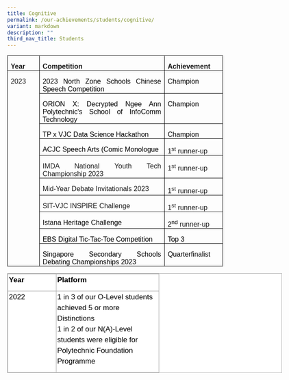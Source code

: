 ```yaml
---
title: Cognitive
permalink: /our-achievements/students/cognitive/
variant: markdown
description: ""
third_nav_title: Students
---
```


<table style="border-collapse: collapse;
    border: none;
    mso-border-alt: solid windowtext 0.5pt;
    mso-yfti-tbllook: 1184;
    mso-padding-alt: 0cm 5.4pt 0cm 5.4pt;" cellpadding="0" cellspacing="0" border="1" class="MsoTableGrid">
  <tbody>
    <tr style="mso-yfti-irow: 0; mso-yfti-firstrow: yes">
      <td style="width: 58.25pt;
          border: solid windowtext 1pt;
          mso-border-alt: solid windowtext 0.5pt;
          padding: 0cm 5.4pt 0cm 5.4pt;" valign="top" width="78">
        <p style="margin-bottom: 0cm;
            text-align: justify;
            text-justify: inter-ideograph;
            line-height: normal;" class="MsoNormal">
          <b><span style="font-family: 'Arial', sans-serif">Year</span></b>
        </p>
      </td>
      <td style="width: 306pt;
          border: solid windowtext 1pt;
          border-left: none;
          mso-border-left-alt: solid windowtext 0.5pt;
          mso-border-alt: solid windowtext 0.5pt;
          padding: 0cm 5.4pt 0cm 5.4pt;" valign="top" width="408">
        <p style="margin-bottom: 0cm;
            text-align: justify;
            text-justify: inter-ideograph;
            line-height: normal;" class="MsoNormal">
          <b><span style="font-family: 'Arial', sans-serif">Competition</span></b>
        </p>
      </td>
      <td style="width: 103.25pt;
          border: solid windowtext 1pt;
          border-left: none;
          mso-border-left-alt: solid windowtext 0.5pt;
          mso-border-alt: solid windowtext 0.5pt;
          padding: 0cm 5.4pt 0cm 5.4pt;" valign="top" width="138">
        <p style="margin-bottom: 0cm;
            text-align: justify;
            text-justify: inter-ideograph;
            line-height: normal;" class="MsoNormal">
          <b><span style="font-family: 'Arial', sans-serif">Achievement</span></b>
        </p>
      </td>
    </tr>
    <tr style="mso-yfti-irow: 1">
      <td style="width: 58.25pt;
          border: solid windowtext 1pt;
          border-top: none;
          mso-border-top-alt: solid windowtext 0.5pt;
          mso-border-alt: solid windowtext 0.5pt;
          padding: 0cm 5.4pt 0cm 5.4pt;" valign="top" rowspan="10" width="78">
        <p style="margin-bottom: 0cm;
            text-align: justify;
            text-justify: inter-ideograph;
            line-height: normal;" class="MsoNormal">
          <span style="font-family: 'Arial', sans-serif">2023</span>
        </p>
      </td>
      <td style="width: 306pt;
          border-top: none;
          border-left: none;
          border-bottom: solid windowtext 1pt;
          border-right: solid windowtext 1pt;
          mso-border-top-alt: solid windowtext 0.5pt;
          mso-border-left-alt: solid windowtext 0.5pt;
          mso-border-alt: solid windowtext 0.5pt;
          padding: 0cm 5.4pt 0cm 5.4pt;" valign="top" width="408">
        <p style="margin-bottom: 0cm;
            text-align: justify;
            text-justify: inter-ideograph;
            line-height: normal;" class="MsoNormal">
          <span style="font-family: 'Arial', sans-serif;
              mso-fareast-font-family: 'Times New Roman';
              color: black;
              mso-font-kerning: 0pt;
              mso-ligatures: none;">2023 North Zone Schools Chinese Speech Competition</span><span style="font-family: 'Arial', sans-serif"></span>
        </p>
      </td>
      <td style="width: 103.25pt;
          border-top: none;
          border-left: none;
          border-bottom: solid windowtext 1pt;
          border-right: solid windowtext 1pt;
          mso-border-top-alt: solid windowtext 0.5pt;
          mso-border-left-alt: solid windowtext 0.5pt;
          mso-border-alt: solid windowtext 0.5pt;
          padding: 0cm 5.4pt 0cm 5.4pt;" valign="top" width="138">
        <p style="margin-bottom: 0cm;
            text-align: justify;
            text-justify: inter-ideograph;
            line-height: normal;" class="MsoNormal">
          <span style="font-family: 'Arial', sans-serif;
              mso-fareast-font-family: 'Times New Roman';
              color: black;
              mso-font-kerning: 0pt;
              mso-ligatures: none;">Champion</span><span style="font-family: 'Arial', sans-serif"></span>
        </p>
      </td>
    </tr>
    <tr style="mso-yfti-irow: 2">
      <td style="width: 306pt;
          border-top: none;
          border-left: none;
          border-bottom: solid windowtext 1pt;
          border-right: solid windowtext 1pt;
          mso-border-top-alt: solid windowtext 0.5pt;
          mso-border-left-alt: solid windowtext 0.5pt;
          mso-border-alt: solid windowtext 0.5pt;
          padding: 0cm 5.4pt 0cm 5.4pt;" valign="top" width="408">
        <p style="margin-bottom: 0cm;
            text-align: justify;
            text-justify: inter-ideograph;
            line-height: normal;" class="MsoNormal">
          <span style="font-family: 'Arial', sans-serif;
              mso-fareast-font-family: 'Times New Roman';
              color: black;
              mso-font-kerning: 0pt;
              mso-ligatures: none;">ORION X: Decrypted Ngee Ann Polytechnic's School of InfoComm
            Technology</span><span style="font-family: 'Arial', sans-serif"></span>
        </p>
      </td>
      <td style="width: 103.25pt;
          border-top: none;
          border-left: none;
          border-bottom: solid windowtext 1pt;
          border-right: solid windowtext 1pt;
          mso-border-top-alt: solid windowtext 0.5pt;
          mso-border-left-alt: solid windowtext 0.5pt;
          mso-border-alt: solid windowtext 0.5pt;
          padding: 0cm 5.4pt 0cm 5.4pt;" valign="top" width="138">
        <p style="margin-bottom: 0cm;
            text-align: justify;
            text-justify: inter-ideograph;
            line-height: normal;" class="MsoNormal">
          <span style="font-family: 'Arial', sans-serif;
              mso-fareast-font-family: 'Times New Roman';
              color: black;
              mso-font-kerning: 0pt;
              mso-ligatures: none;">Champion</span><span style="font-family: 'Arial', sans-serif"></span>
        </p>
      </td>
    </tr>
    <tr style="mso-yfti-irow: 3">
      <td style="width: 306pt;
          border-top: none;
          border-left: none;
          border-bottom: solid windowtext 1pt;
          border-right: solid windowtext 1pt;
          mso-border-top-alt: solid windowtext 0.5pt;
          mso-border-left-alt: solid windowtext 0.5pt;
          mso-border-alt: solid windowtext 0.5pt;
          padding: 0cm 5.4pt 0cm 5.4pt;" valign="top" width="408">
        <p style="margin-bottom: 0cm;
            text-align: justify;
            text-justify: inter-ideograph;
            line-height: normal;" class="MsoNormal">
          <span style="font-family: 'Arial', sans-serif;
              mso-fareast-font-family: 'Times New Roman';
              color: black;
              mso-font-kerning: 0pt;
              mso-ligatures: none;">TP x VJC Data Science Hackathon</span><span style="font-family: 'Arial', sans-serif"></span>
        </p>
      </td>
      <td style="width: 103.25pt;
          border-top: none;
          border-left: none;
          border-bottom: solid windowtext 1pt;
          border-right: solid windowtext 1pt;
          mso-border-top-alt: solid windowtext 0.5pt;
          mso-border-left-alt: solid windowtext 0.5pt;
          mso-border-alt: solid windowtext 0.5pt;
          padding: 0cm 5.4pt 0cm 5.4pt;" valign="top" width="138">
        <p style="margin-bottom: 0cm;
            text-align: justify;
            text-justify: inter-ideograph;
            line-height: normal;" class="MsoNormal">
          <span style="font-family: 'Arial', sans-serif;
              mso-fareast-font-family: 'Times New Roman';
              color: black;
              mso-font-kerning: 0pt;
              mso-ligatures: none;">Champion</span><span style="font-family: 'Arial', sans-serif"></span>
        </p>
      </td>
    </tr>
    <tr style="mso-yfti-irow: 4">
      <td style="width: 306pt;
          border-top: none;
          border-left: none;
          border-bottom: solid windowtext 1pt;
          border-right: solid windowtext 1pt;
          mso-border-top-alt: solid windowtext 0.5pt;
          mso-border-left-alt: solid windowtext 0.5pt;
          mso-border-alt: solid windowtext 0.5pt;
          padding: 0cm 5.4pt 0cm 5.4pt;" valign="top" width="408">
        <p style="margin-bottom: 0cm;
            text-align: justify;
            text-justify: inter-ideograph;
            line-height: normal;" class="MsoNormal">
          <span style="font-family: 'Arial', sans-serif;
              mso-fareast-font-family: 'Times New Roman';
              color: black;
              mso-font-kerning: 0pt;
              mso-ligatures: none;">ACJC Speech Arts (Comic Monologue</span><span style="font-family: 'Arial', sans-serif"></span>
        </p>
      </td>
      <td style="width: 103.25pt;
          border-top: none;
          border-left: none;
          border-bottom: solid windowtext 1pt;
          border-right: solid windowtext 1pt;
          mso-border-top-alt: solid windowtext 0.5pt;
          mso-border-left-alt: solid windowtext 0.5pt;
          mso-border-alt: solid windowtext 0.5pt;
          padding: 0cm 5.4pt 0cm 5.4pt;" valign="top" width="138">
        <p style="margin-bottom: 0cm;
            text-align: justify;
            text-justify: inter-ideograph;
            line-height: normal;" class="MsoNormal">
          <span style="font-family: 'Arial', sans-serif;
              mso-fareast-font-family: 'Times New Roman';
              color: black;
              mso-font-kerning: 0pt;
              mso-ligatures: none;">1<sup>st</sup> </span><span style="font-family: 'Arial', sans-serif; mso-ansi-language: EN-SG" lang="EN-SG">runner-up</span><span style="font-family: 'Arial', sans-serif"></span>
        </p>
      </td>
    </tr>
    <tr style="mso-yfti-irow: 5">
      <td style="width: 306pt;
          border-top: none;
          border-left: none;
          border-bottom: solid windowtext 1pt;
          border-right: solid windowtext 1pt;
          mso-border-top-alt: solid windowtext 0.5pt;
          mso-border-left-alt: solid windowtext 0.5pt;
          mso-border-alt: solid windowtext 0.5pt;
          padding: 0cm 5.4pt 0cm 5.4pt;" valign="top" width="408">
        <p style="margin-bottom: 0cm;
            text-align: justify;
            text-justify: inter-ideograph;
            line-height: normal;" class="MsoNormal">
          <span style="font-family: 'Arial', sans-serif; mso-ansi-language: EN-SG" lang="EN-SG">IMDA National Youth Tech Championship 2023</span><span style="font-family: 'Arial', sans-serif"></span>
        </p>
      </td>
      <td style="width: 103.25pt;
          border-top: none;
          border-left: none;
          border-bottom: solid windowtext 1pt;
          border-right: solid windowtext 1pt;
          mso-border-top-alt: solid windowtext 0.5pt;
          mso-border-left-alt: solid windowtext 0.5pt;
          mso-border-alt: solid windowtext 0.5pt;
          padding: 0cm 5.4pt 0cm 5.4pt;" valign="top" width="138">
        <p style="margin-bottom: 0cm;
            text-align: justify;
            text-justify: inter-ideograph;
            line-height: normal;" class="MsoNormal">
          <span style="font-family: 'Arial', sans-serif; mso-ansi-language: EN-SG" lang="EN-SG">1<sup>st</sup> runner-up</span><span style="font-family: 'Arial', sans-serif"></span>
        </p>
      </td>
    </tr>
    <tr style="mso-yfti-irow: 6">
      <td style="width: 306pt;
          border-top: none;
          border-left: none;
          border-bottom: solid windowtext 1pt;
          border-right: solid windowtext 1pt;
          mso-border-top-alt: solid windowtext 0.5pt;
          mso-border-left-alt: solid windowtext 0.5pt;
          mso-border-alt: solid windowtext 0.5pt;
          padding: 0cm 5.4pt 0cm 5.4pt;" valign="top" width="408">
        <p style="margin-bottom: 0cm;
            text-align: justify;
            text-justify: inter-ideograph;
            line-height: normal;" class="MsoNormal">
          <span style="font-family: 'Arial', sans-serif">Mid-Year Debate Invitationals 2023</span>
        </p>
      </td>
      <td style="width: 103.25pt;
          border-top: none;
          border-left: none;
          border-bottom: solid windowtext 1pt;
          border-right: solid windowtext 1pt;
          mso-border-top-alt: solid windowtext 0.5pt;
          mso-border-left-alt: solid windowtext 0.5pt;
          mso-border-alt: solid windowtext 0.5pt;
          padding: 0cm 5.4pt 0cm 5.4pt;" valign="top" width="138">
        <p style="margin-bottom: 0cm;
            text-align: justify;
            text-justify: inter-ideograph;
            line-height: normal;" class="MsoNormal">
          <span style="font-family: 'Arial', sans-serif; mso-ansi-language: EN-SG" lang="EN-SG">1<sup>st</sup> runner-up</span><span style="font-family: 'Arial', sans-serif"></span>
        </p>
      </td>
    </tr>
    <tr style="mso-yfti-irow: 7">
      <td style="width: 306pt;
          border-top: none;
          border-left: none;
          border-bottom: solid windowtext 1pt;
          border-right: solid windowtext 1pt;
          mso-border-top-alt: solid windowtext 0.5pt;
          mso-border-left-alt: solid windowtext 0.5pt;
          mso-border-alt: solid windowtext 0.5pt;
          padding: 0cm 5.4pt 0cm 5.4pt;" valign="top" width="408">
        <p style="margin-bottom: 0cm;
            text-align: justify;
            text-justify: inter-ideograph;
            line-height: normal;" class="MsoNormal">
          <span style="font-family: 'Arial', sans-serif; mso-ansi-language: EN-SG" lang="EN-SG">SIT-VJC INSPIRE Challenge</span><span style="font-family: 'Arial', sans-serif"></span>
        </p>
      </td>
      <td style="width: 103.25pt;
          border-top: none;
          border-left: none;
          border-bottom: solid windowtext 1pt;
          border-right: solid windowtext 1pt;
          mso-border-top-alt: solid windowtext 0.5pt;
          mso-border-left-alt: solid windowtext 0.5pt;
          mso-border-alt: solid windowtext 0.5pt;
          padding: 0cm 5.4pt 0cm 5.4pt;" valign="top" width="138">
        <p style="margin-bottom: 0cm;
            text-align: justify;
            text-justify: inter-ideograph;
            line-height: normal;" class="MsoNormal">
          <span style="font-family: 'Arial', sans-serif; mso-ansi-language: EN-SG" lang="EN-SG">1<sup>st</sup> runner-up</span><span style="font-family: 'Arial', sans-serif"></span>
        </p>
      </td>
    </tr>
    <tr style="mso-yfti-irow: 8">
      <td style="width: 306pt;
          border-top: none;
          border-left: none;
          border-bottom: solid windowtext 1pt;
          border-right: solid windowtext 1pt;
          mso-border-top-alt: solid windowtext 0.5pt;
          mso-border-left-alt: solid windowtext 0.5pt;
          mso-border-alt: solid windowtext 0.5pt;
          padding: 0cm 5.4pt 0cm 5.4pt;" valign="top" width="408">
        <p style="margin-bottom: 0cm;
            text-align: justify;
            text-justify: inter-ideograph;
            line-height: normal;" class="MsoNormal">
          <span style="font-family: 'Arial', sans-serif;
              mso-fareast-font-family: 'Times New Roman';
              color: black;
              mso-font-kerning: 0pt;
              mso-ligatures: none;">Istana Heritage Challenge</span><span style="font-family: 'Arial', sans-serif"></span>
        </p>
      </td>
      <td style="width: 103.25pt;
          border-top: none;
          border-left: none;
          border-bottom: solid windowtext 1pt;
          border-right: solid windowtext 1pt;
          mso-border-top-alt: solid windowtext 0.5pt;
          mso-border-left-alt: solid windowtext 0.5pt;
          mso-border-alt: solid windowtext 0.5pt;
          padding: 0cm 5.4pt 0cm 5.4pt;" valign="top" width="138">
        <p style="margin-bottom: 0cm;
            text-align: justify;
            text-justify: inter-ideograph;
            line-height: normal;" class="MsoNormal">
          <span style="font-family: 'Arial', sans-serif;
              mso-fareast-font-family: 'Times New Roman';
              color: black;
              mso-font-kerning: 0pt;
              mso-ligatures: none;">2<sup>nd</sup> </span><span style="font-family: 'Arial', sans-serif; mso-ansi-language: EN-SG" lang="EN-SG">runner-up</span><span style="font-family: 'Arial', sans-serif"></span>
        </p>
      </td>
    </tr>
    <tr style="mso-yfti-irow: 9">
      <td style="width: 306pt;
          border-top: none;
          border-left: none;
          border-bottom: solid windowtext 1pt;
          border-right: solid windowtext 1pt;
          mso-border-top-alt: solid windowtext 0.5pt;
          mso-border-left-alt: solid windowtext 0.5pt;
          mso-border-alt: solid windowtext 0.5pt;
          padding: 0cm 5.4pt 0cm 5.4pt;" valign="top" width="408">
        <p style="margin-bottom: 0cm;
            text-align: justify;
            text-justify: inter-ideograph;
            line-height: normal;" class="MsoNormal">
          <span style="font-family: 'Arial', sans-serif;
              mso-fareast-font-family: 'Times New Roman';
              color: black;
              mso-font-kerning: 0pt;
              mso-ligatures: none;">EBS Digital Tic-Tac-Toe Competition</span><span style="font-family: 'Arial', sans-serif"></span>
        </p>
      </td>
      <td style="width: 103.25pt;
          border-top: none;
          border-left: none;
          border-bottom: solid windowtext 1pt;
          border-right: solid windowtext 1pt;
          mso-border-top-alt: solid windowtext 0.5pt;
          mso-border-left-alt: solid windowtext 0.5pt;
          mso-border-alt: solid windowtext 0.5pt;
          padding: 0cm 5.4pt 0cm 5.4pt;" valign="top" width="138">
        <p style="margin-bottom: 0cm;
            text-align: justify;
            text-justify: inter-ideograph;
            line-height: normal;" class="MsoNormal">
          <span style="font-family: 'Arial', sans-serif;
              mso-fareast-font-family: 'Times New Roman';
              color: black;
              mso-font-kerning: 0pt;
              mso-ligatures: none;">Top 3</span><span style="font-family: 'Arial', sans-serif"></span>
        </p>
      </td>
    </tr>
    <tr style="mso-yfti-irow: 10; mso-yfti-lastrow: yes">
      <td style="width: 306pt;
          border-top: none;
          border-left: none;
          border-bottom: solid windowtext 1pt;
          border-right: solid windowtext 1pt;
          mso-border-top-alt: solid windowtext 0.5pt;
          mso-border-left-alt: solid windowtext 0.5pt;
          mso-border-alt: solid windowtext 0.5pt;
          padding: 0cm 5.4pt 0cm 5.4pt;" valign="top" width="408">
        <p style="margin-bottom: 0cm;
            text-align: justify;
            text-justify: inter-ideograph;
            line-height: normal;" class="MsoNormal">
          <span style="font-family: 'Arial', sans-serif;
              mso-fareast-font-family: 'Times New Roman';
              color: black;
              mso-font-kerning: 0pt;
              mso-ligatures: none;">Singapore Secondary Schools Debating Championships 2023</span><span style="font-family: 'Arial', sans-serif"></span>
        </p>
      </td>
      <td style="width: 103.25pt;
          border-top: none;
          border-left: none;
          border-bottom: solid windowtext 1pt;
          border-right: solid windowtext 1pt;
          mso-border-top-alt: solid windowtext 0.5pt;
          mso-border-left-alt: solid windowtext 0.5pt;
          mso-border-alt: solid windowtext 0.5pt;
          padding: 0cm 5.4pt 0cm 5.4pt;" valign="top" width="138">
        <p style="margin-bottom: 0cm;
            text-align: justify;
            text-justify: inter-ideograph;
            line-height: normal;" class="MsoNormal">
          <span style="font-family: 'Arial', sans-serif;
              mso-fareast-font-family: 'Times New Roman';
              color: black;
              mso-font-kerning: 0pt;
              mso-ligatures: none;">Quarterfinalist</span><span style="font-family: 'Arial', sans-serif"></span>
        </p>
      </td>
    </tr>
  </tbody>
</table>

<table style="box-sizing: inherit;
    font-family: Helvetica, sans-serif;
    border-collapse: collapse;
    border-spacing: 0px;
    width: 640px;
    margin: 0px;
    outline: 0px;
    padding: 0px;
    border: 1px solid rgb(170, 170, 170);
    color: rgb(0, 0, 0);
    font-size: 17px;
    font-style: normal;
    font-variant-ligatures: normal;
    font-variant-caps: normal;
    font-weight: 400;
    letter-spacing: normal;
    orphans: 2;
    text-align: left;
    text-transform: none;
    white-space: normal;
    widows: 2;
    word-spacing: 0px;
    -webkit-text-stroke-width: 0px;
    background-color: rgb(255, 255, 255);
    text-decoration-thickness: initial;
    text-decoration-style: initial;
    text-decoration-color: initial;" class="iveo_table ives_tab_simple3">
  <tbody style="box-sizing: inherit;
      font-family: Lato, sans-serif;
      margin: 0px;
      outline: 0px;
      padding: 0px;">
    <tr style="box-sizing: inherit;
        font-family: Lato, sans-serif;
        margin: 0px;
        outline: 0px;
        padding: 0px;">
      <td style="box-sizing: inherit;
          font-family: Lato, sans-serif;
          padding: 2px;
          text-align: center;
          vertical-align: top;
          border: 1px solid rgb(170, 170, 170);
          margin: 0px;
          outline: 0px;
          width: 108px;" width="78">
        <p style="box-sizing: inherit;
            font-family: Helvetica, sans-serif;
            margin: 0px 0px 10px;
            padding: 0px;
            font-size: 17px;
            line-height: 24.99px;
            outline: 0px;
            color: rgb(0, 0, 0);
            font-weight: 400;
            text-align: left;">
          <b style="box-sizing: inherit;
              font-family: inherit;
              font-weight: 600;
              margin: 0px;
              outline: 0px;
              padding: 0px;">Year</b>
        </p>
      </td>
      <td style="box-sizing: inherit;
          font-family: Lato, sans-serif;
          padding: 2px;
          text-align: center;
          vertical-align: top;
          border: 1px solid rgb(170, 170, 170);
          margin: 0px;
          outline: 0px;
          width: 235px;" width="174">
        <p style="box-sizing: inherit;
            font-family: Helvetica, sans-serif;
            margin: 0px 0px 10px;
            padding: 0px;
            font-size: 17px;
            line-height: 24.99px;
            outline: 0px;
            color: rgb(0, 0, 0);
            font-weight: 400;
            text-align: left;">
          <b style="box-sizing: inherit;
              font-family: inherit;
              font-weight: 600;
              margin: 0px;
              outline: 0px;
              padding: 0px;">Platform</b>
        </p>
      </td>
    </tr>
    <tr style="box-sizing: inherit;
        font-family: Lato, sans-serif;
        margin: 0px;
        outline: 0px;
        padding: 0px;">
      <td style="box-sizing: inherit;
          font-family: Lato, sans-serif;
          padding: 2px;
          text-align: center;
          vertical-align: top;
          border: 1px solid rgb(170, 170, 170);
          margin: 0px;
          outline: 0px;" width="78">
        <p style="box-sizing: inherit;
            font-family: Helvetica, sans-serif;
            margin: 0px 0px 10px;
            padding: 0px;
            font-size: 17px;
            line-height: 24.99px;
            outline: 0px;
            color: rgb(0, 0, 0);
            font-weight: 400;
            text-align: left;">
          2022
        </p>
      </td>
      <td style="box-sizing: inherit;
          font-family: Lato, sans-serif;
          padding: 2px;
          text-align: center;
          vertical-align: top;
          border: 1px solid rgb(170, 170, 170);
          margin: 0px;
          outline: 0px;" width="174">
        <p style="box-sizing: inherit;
            font-family: Helvetica, sans-serif;
            margin: 0px 0px 10px;
            padding: 0px;
            font-size: 17px;
            line-height: 24.99px;
            outline: 0px;
            color: rgb(0, 0, 0);
            font-weight: 400;
            text-align: left;">
          1 in 3 of our O-Level students achieved 5 or more Distinctions<br>
					1 in 2  of our N(A)-Level students were eligible for Polytechnic Foundation Programme
        </p>
      </td>
    </tr>
  </tbody>
</table>



